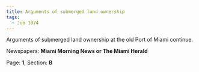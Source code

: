 ```yaml
---  
title: Arguments of submerged land ownership  
tags:  
  - Jun 1974  
---  
```

  
Arguments of submerged land ownership at the old Port of Miami continue.  
  
Newspapers: **Miami Morning News or The Miami Herald**  
  
Page: **1**, Section: **B** 
